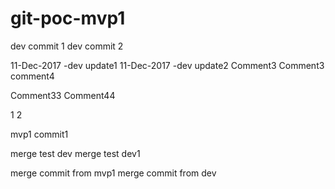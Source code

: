 # git-poc-mvp1

dev commit 1
dev commit 2

11-Dec-2017 -dev update1
11-Dec-2017 -dev update2
Comment3
Comment3
comment4

Comment33
Comment44

1
2

mvp1 commit1

merge test dev
merge test dev1

merge commit from mvp1
merge commit from dev